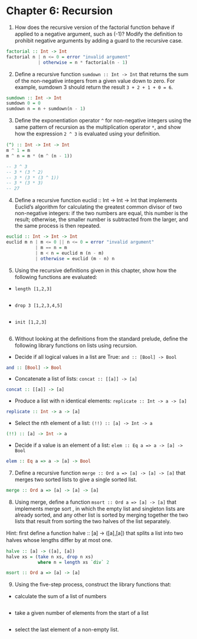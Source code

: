 # Chapter 6: Recursion

1. How does the recursive version of the factorial function behave if applied to a negative argument, such as (-1)? Modify the deﬁnition to prohibit negative arguments by adding a guard to the recursive case.

```haskell
factorial :: Int -> Int
factorial n | n <= 0 = error "invalid argument"
            | otherwise = n * factorial(n - 1)

```

2. Deﬁne a recursive function `sumdown :: Int -> Int` that returns the sum of the non-negative integers from a given value down to zero. For example, sumdown 3 should return the result `3 + 2 + 1 + 0 = 6`.

```haskell
sumdown :: Int -> Int
sumdown 0 = 0
sumdown n = n + sumdown(n - 1)
```

3. Deﬁne the exponentiation operator `^` for non-negative integers using the same pattern of recursion as the multiplication operator `*`, and show how the expression `2 ^ 3` is evaluated using your deﬁnition.

```haskell
(^) :: Int -> Int -> Int
m ^ 1 = m
m ^ n = m * (m ^ (n - 1))

-- 3 ^ 3
-- 3 * (3 ^ 2)
-- 3 * (3 * (3 ^ 1))
-- 3 * (3 * 3)
-- 27
```

4. Deﬁne a recursive function euclid :: Int -> Int -> Int that implements Euclid’s algorithm for calculating the greatest common divisor of two non-negative integers: if the two numbers are equal, this number is the result; otherwise, the smaller number is subtracted from the larger, and the same process is then repeated.

```haskell
euclid :: Int -> Int -> Int
euclid m n | m <= 0 || n <= 0 = error "invalid argument"
           | m == n = m
           | m < n = euclid m (n - m)
           | otherwise = euclid (m - n) n
```

5. Using the recursive deﬁnitions given in this chapter, show how the following functions are evaluated:

- `length [1,2,3]`

```haskell

```

- `drop 3 [1,2,3,4,5]`

```haskell

```

- `init [1,2,3]`

```haskell

```

6. Without looking at the deﬁnitions from the standard prelude, deﬁne the following library functions on lists using recursion.

- Decide if all logical values in a list are True: `and :: [Bool] -> Bool`

```haskell
and :: [Bool] -> Bool
```

- Concatenate a list of lists: `concat :: [[a]] -> [a]`

```haskell
concat :: [[a]] -> [a]
```

- Produce a list with n identical elements: `replicate :: Int -> a -> [a]`

```haskell
replicate :: Int -> a -> [a]
```

- Select the nth element of a list: `(!!) :: [a] -> Int -> a`

```haskell
(!!) :: [a] -> Int -> a
```

- Decide if a value is an element of a list: `elem :: Eq a => a -> [a] -> Bool`

```haskell
elem :: Eq a => a -> [a] -> Bool
```

7. Deﬁne a recursive function `merge :: Ord a => [a] -> [a] -> [a]` that merges two sorted lists to give a single sorted list.

```haskell
merge :: Ord a => [a] -> [a] -> [a]
```

8. Using merge, deﬁne a function `msort :: Ord a => [a] -> [a]` that implements merge sort , in which the empty list and singleton lists are already sorted, and any other list is sorted by merging together the two lists that result from sorting the two halves of the list separately.

Hint: ﬁrst deﬁne a function halve :: [a] -> ([a],[a]) that splits a list into two halves whose lengths diﬀer by at most one.

```haskell
halve :: [a] -> ([a], [a])
halve xs = (take n xs, drop n xs)
            where n = length xs `div` 2

msort :: Ord a => [a] -> [a]
```

9. Using the ﬁve-step process, construct the library functions that:

- calculate the sum of a list of numbers

```haskell

```

- take a given number of elements from the start of a list

```haskell

```

- select the last element of a non-empty list.

```haskell

```
